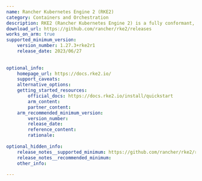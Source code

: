 ```yaml
---
name: Rancher Kubernetes Engine 2 (RKE2)
category: Containers and Orchestration
description: RKE2 (Rancher Kubernetes Engine 2) is a fully conformant, lightweight, and secure Kubernetes distribution designed for production-grade environments. It is a Kubernetes distro built by Rancher (now part of SUSE), focusing on security, simplicity, and compliance for cloud, on-premises, and edge deployments. RKE2 includes default security policies, containerd as the runtime, and SELinux/AppArmor profiles enabled by default.
download_url: https://github.com/rancher/rke2/releases
works_on_arm: true
supported_minimum_version:
    version_number: 1.27.3+rke2r1
    release_date: 2023/06/27
 
 
optional_info:
    homepage_url: https://docs.rke2.io/
    support_caveats:
    alternative_options:
    getting_started_resources:
        official_docs: https://docs.rke2.io/install/quickstart
        arm_content:
        partner_content:
    arm_recommended_minimum_version:
        version_number:
        release_date:
        reference_content:
        rationale:
 
optional_hidden_info:
    release_notes__supported_minimum: https://github.com/rancher/rke2/releases/tag/v1.27.3%2Brke2r1
    release_notes__recommended_minimum:
    other_info:
 
---
```


